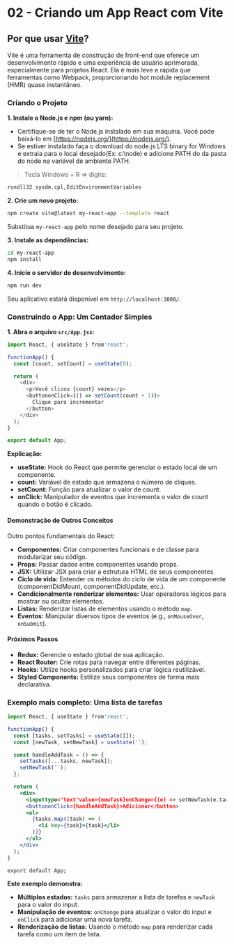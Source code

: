 # 02 - **Criando um App React com Vite**

## Por que usar [Vite](https://vite.dev/)?

Vite é uma ferramenta de construção de front-end que oferece um desenvolvimento rápido e uma experiência de usuário aprimorada, especialmente para projetos React. Ela é mais leve e rápida que ferramentas como Webpack, proporcionando hot module replacement (HMR) quase instantâneo.

### Criando o Projeto

**1. Instale o Node.js e npm (ou yarn):**

* Certifique-se de ter o Node.js instalado em sua máquina. Você pode baixá-lo em [https://nodejs.org/](https://nodejs.org/).
* Se estiver instalado faça o download do node.js LTS binary for Windows e extraia para o local desejado(Ex: c:\node) e adicione PATH do da pasta do node na variável de ambiente PATH.

> Tecla Windows + R => digite:

```bash
rundll32 sysdm.cpl,EditEnvironmentVariables
```

**2. Crie um novo projeto:**

```bash
npm create vite@latest my-react-app --template react
```

Substitua `my-react-app` pelo nome desejado para seu projeto.

**3. Instale as dependências:**

```bash
cd my-react-app
npm install
```

**4. Inicie o servidor de desenvolvimento:**

```bash
npm run dev
```

Seu aplicativo estará disponível em `http://localhost:3000/`.

### Construindo o App: Um Contador Simples

**1. Abra o arquivo `src/App.jsx`:**

```js
import React, { useState } from'react';

functionApp() {
  const [count, setCount] = useState(0);

  return (
    <div>
      <p>Você clicou {count} vezes</p>
      <buttononClick={() => setCount(count + 1)}>
        Clique para incrementar
      </button>
    </div>
  );
}

export default App;
```

**Explicação:**

* **useState:** Hook do React que permite gerenciar o estado local de um componente.
* **count:** Variável de estado que armazena o número de cliques.
* **setCount:** Função para atualizar o valor de count.
* **onClick:** Manipulador de eventos que incrementa o valor de count quando o botão é clicado.

#### Demonstração de Outros Conceitos

Outro pontos fundamentais do React:

* **Componentes:** Criar componentes funcionais e de classe para modularizar seu código.
* **Props:** Passar dados entre componentes usando props.
* **JSX:** Utilizar JSX para criar a estrutura HTML de seus componentes.
* **Ciclo de vida:** Entender os métodos do ciclo de vida de um componente (componentDidMount, componentDidUpdate, etc.).
* **Condicionalmente renderizar elementos:** Usar operadores lógicos para mostrar ou ocultar elementos.
* **Listas:** Renderizar listas de elementos usando o método `map`.
* **Eventos:** Manipular diversos tipos de eventos (e.g., `onMouseOver`, `onSubmit`).

#### Próximos Passos

* **Redux:** Gerencie o estado global de sua aplicação.
* **React Router:** Crie rotas para navegar entre diferentes páginas.
* **Hooks:** Utilize hooks personalizados para criar lógica reutilizável.
* **Styled Components:** Estilize seus componentes de forma mais declarativa.

### **Exemplo mais completo: Uma lista de tarefas**

```jsx
import React, { useState } from'react';

functionApp() {
  const [tasks, setTasks] = useState([]);
  const [newTask, setNewTask] = useState('');

  const handleAddTask = () => {
    setTasks([...tasks, newTask]);
    setNewTask('');
  };

  return (
    <div>
      <inputtype="text"value={newTask}onChange={(e) => setNewTask(e.target.value)} />
      <buttononClick={handleAddTask}>Adicionar</button>
      <ul>
        {tasks.map((task) => (
          <li key={task}>{task}</li>
        ))}
      </ul>
    </div>
  );
}

export default App;
```

**Este exemplo demonstra:**

* **Múltiplos estados:** `tasks` para armazenar a lista de tarefas e `newTask` para o valor do input.
* **Manipulação de eventos:** `onChange` para atualizar o valor do input e `onClick` para adicionar uma nova tarefa.
* **Renderização de listas:** Usando o método `map` para renderizar cada tarefa como um item de lista.
